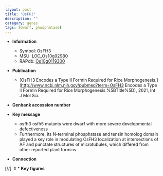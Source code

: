 ```yaml
---
layout: post
title: "OsFH3"
description: ""
category: genes
tags: [dwarf, phosphatase]
---
```


* **Information**  
    + Symbol: OsFH3  
    + MSU: [LOC_Os10g02980](http://rice.uga.edu/cgi-bin/ORF_infopage.cgi?orf=LOC_Os10g02980)  
    + RAPdb: [Os10g0119300](http://rapdb.dna.affrc.go.jp/viewer/gbrowse_details/irgsp1?name=Os10g0119300)  

* **Publication**  
    + [OsFH3 Encodes a Type II Formin Required for Rice Morphogenesis.](http://www.ncbi.nlm.nih.gov/pubmed?term=OsFH3 Encodes a Type II Formin Required for Rice Morphogenesis.%5BTitle%5D), 2021, Int J Mol Sci.

* **Genbank accession number**  

* **Key message**  
    + osfh3 osfh5 mutants were dwarf with more severe developmental defectiveness
    + Furthermore, its N-terminal phosphatase and tensin homolog domain played a key role in modulating OsFH3 localization at intersections of AF and punctate structures of microtubules, which differed from other reported plant formins

* **Connection**  

[//]: # * **Key figures**  



